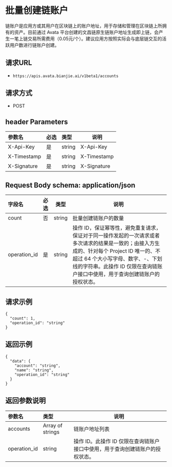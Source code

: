 # 批量创建链账户

链账户是应用方或其用户在区块链上的账户地址，用于存储和管理在区块链上所拥有的资产。目前通过 Avata
平台创建的文昌链原生链账户地址生成即上链，会产生一笔上链交易所需费用（0.05元/个）。建议应用方按照实际会与底层链交互的活跃用户数进行链账户创建。

## 请求URL

- `https://apis.avata.bianjie.ai/v1beta1/accounts`

## 请求方式

- POST

## header Parameters

| 参数名         | 必选  | 类型     | 说明          |
|:------------|:----|:-------|-------------|
| X-Api-Key   | 是   | string | X-Api-Key   |
| X-Timestamp | 是   | string | X-Timestamp |
| X-Signature | 是   | string | X-Signature |

## Request Body schema: application/json

| 字段名          | 必选  | 类型     | 说明                                                                                                                                           |
|:-------------|:----|--------|----------------------------------------------------------------------------------------------------------------------------------------------|
| count        | 否   | string | 批量创建链账户的数量                                                                                                                                   |
| operation_id | 是   | string | 操作 ID，保证幂等性，避免重复请求，保证对于同一操作发起的一次请求或者多次请求的结果是一致的；由接入方生成的、针对每个 Project  ID 唯一的、不超过 64 个大小写字母、数字、-、下划线的字符串。此操作 ID 仅限在查询链账户接口中使用，用于查询创建链账户的授权状态。 |

## 请求示例

``` 
{
  "count": 1,
  "operation_id": "string"
}
```

## 返回示例

``` 
{
  "data": {
    "account": "string",
    "name": "string",
    "operation_id": "string"
  }
}
```

## 返回参数说明

| 参数名          | 类型               | 说明                                         |
|:-------------|:-----------------|--------------------------------------------|
| accounts     | Array of strings | 链账户地址列表                                    |
| operation_id | string           | 操作 ID。此操作 ID 仅限在查询链账户接口中使用，用于查询创建链账户的授权状态。 |


